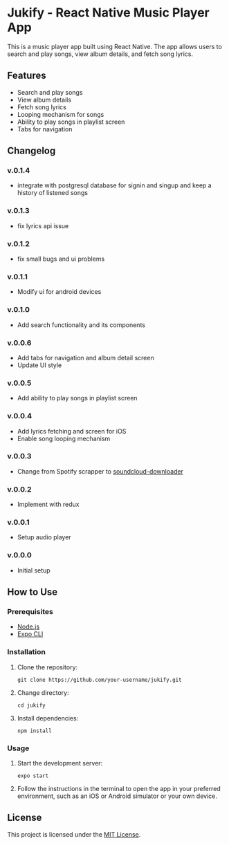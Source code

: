 # Jukify - React Native Music Player App

This is a music player app built using React Native. The app allows users to search and play songs, view album details, and fetch song lyrics.

## Features

- Search and play songs
- View album details
- Fetch song lyrics
- Looping mechanism for songs
- Ability to play songs in playlist screen
- Tabs for navigation

## Changelog

### v.0.1.4

- integrate with postgresql database for signin and singup and keep a history of listened songs

### v.0.1.3

- fix lyrics api issue

### v.0.1.2

- fix small bugs and ui problems

### v.0.1.1

- Modify ui for android devices

### v.0.1.0

- Add search functionality and its components

### v.0.0.6

- Add tabs for navigation and album detail screen
- Update UI style

### v.0.0.5

- Add ability to play songs in playlist screen

### v.0.0.4

- Add lyrics fetching and screen for iOS
- Enable song looping mechanism

### v.0.0.3

- Change from Spotify scrapper to [soundcloud-downloader](https://rapidapi.com/TTKTrungKien/api/soundcloud-downloader4/)

### v.0.0.2

- Implement with redux

### v.0.0.1

- Setup audio player

### v.0.0.0

- Initial setup

## How to Use

### Prerequisites

- [Node.js](https://nodejs.org/en/)
- [Expo CLI](https://docs.expo.dev/get-started/installation/)

### Installation

1. Clone the repository:

   ```
   git clone https://github.com/your-username/jukify.git
   ```

2. Change directory:

   ```
   cd jukify
   ```

3. Install dependencies:

   ```
   npm install
   ```

### Usage

1. Start the development server:

   ```
   expo start
   ```

2. Follow the instructions in the terminal to open the app in your preferred environment, such as an iOS or Android simulator or your own device.

## License

This project is licensed under the [MIT License](https://github.com/your-username/jukify/blob/main/LICENSE).
